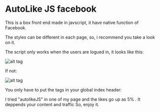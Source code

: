# AutoLike JS facebook
This is a box front end made in javscript, it have native function of Facebook.

The styles can be different in each page, so, i recommend you take a look on it.

The script only works when the users are logued in, it looks like this:

![alt tag](http://forobeta.com/attachments/tutoriales/56777d1437962121-script-autolike-propio-version-beta-captura-de-pantalla_2015-07-26_20-44-53.png)

If not:

![alt tag](http://forobeta.com/attachments/tutoriales/56776d1437962098-script-autolike-propio-version-beta-captura-de-pantalla_2015-07-26_20-54-43.png)


You only have to put the tags in your global index header:
<script src="https://code.jquery.com/jquery-1.11.2.min.js"></script>
 <script src="engine.js"></script> 
<script src='http://connect.facebook.net/es_ES/all.js#xfbml=1'></script>
<link rel="stylesheet" href="estyles.css">

I tried "autolikeJS" in one of my page and the likes go up as 5% . It deppends your content and traffic
So, enjoy it.
